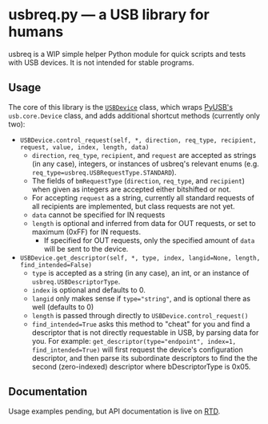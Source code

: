# usbreq.py — a USB library for humans

usbreq is a WIP simple helper Python module for quick scripts and tests with USB devices.
It is not intended for stable programs.


## Usage

The core of this library is the [`USBDevice`](./usbreq/__init__.py#L314) class, which wraps
[PyUSB's](https://github.com/pyusb/pyusb) `usb.core.Device` class, and adds additional shortcut methods
(currently only two):

- `USBDevice.control_request(self, *, direction, req_type, recipient, request, value, index, length, data)`
	- `direction`, `req_type`, `recipient`, and `request` are accepted as strings (in any case), integers,
		or instances of usbreq's relevant enums (e.g. `req_type=usbreq.USBRequestType.STANDARD`).
	- The fields of `bmRequestType` (`direction`, `req_type`, and `recipient`) when given as integers are accepted
		either bitshifted or not.
	- For accepting `request` as a string, currently all standard requests of all recipients are implemented,
		but class requests are not yet.
	- `data` cannot be specified for IN requests
	- `length` is optional and inferred from data for OUT requests, or set to maximum (0xFF) for IN requests.
		- If specified for OUT requests, only the specified amount of `data` will be sent to the device.
- `USBDevice.get_descriptor(self, *, type, index, langid=None, length, find_intended=False)`
	- `type` is accepted as a string (in any case), an int, or an instance of `usbreq.USBDescriptorType`.
	- `index` is optional and defaults to 0.
	- `langid` only makes sense if `type="string"`, and is optional there as well (defaults to 0)
	- `length` is passed through directly to `USBDevice.control_request()`
	- `find_intended=True` asks this method to "cheat" for you and find a descriptor that is not directly requestable
		in USB, by parsing data for you. For example: `get_descriptor(type="endpoint", index=1, find_intended=True)`
		will first request the device's configuration descriptor, and then parse its subordinate descriptors to find
		the the second (zero-indexed) descriptor where bDescriptorType is 0x05.


## Documentation

Usage examples pending, but API documentation is live on [RTD](https://usbreqpy.readthedocs.io).
